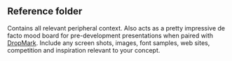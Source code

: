 ## Reference folder

Contains all relevant peripheral context. Also acts as a pretty impressive de facto mood board for pre-development presentations when paired with [DropMark](http://www.dropmark.com). Include any screen shots, images, font samples, web sites, competition and inspiration relevant to your concept.
